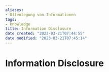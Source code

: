 ```yaml
---
aliases: 
- Offenlegung von Informationen
tags:  
- knowledge
title: Information Disclosure
date created: "2023-03-21T07:44:55"
date modified: "2023-03-21T07:45:14"
---
```


# Information Disclosure
